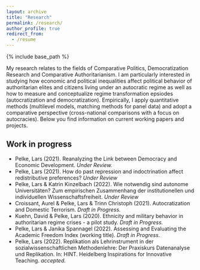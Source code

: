 ```yaml
---
layout: archive
title: "Research"
permalink: /research/
author_profile: true
redirect_from:
  - /resume
---
```


{% include base_path %}

My research relates to the fields of Comparative Politics, Democratization Research and Comparative Authoritarianism. I am particularly interested in studying how economic and political inequalities affect political behavior of authoritarian elites and citizens living under an autocratic regime as well as how to measure and conceptualize regime transformation epsiodes (autocratization and democratization). Empirically, I apply quantitative methods (multilevel models, matching methods for panel data) and adopt a comparative perspective (cross-national comparisons with a focus on autocracies). Below you find information on current working papers and projects.  

Work in progress
------

*  Pelke, Lars (2021). Reanalyzing the Link between Democracy and Economic Development. *Under Review.* 
*  Pelke, Lars (2021). How do past repression and indoctrination affect redistributive preferences? *Under Review*
*  Pelke, Lars & Katrin Kinzelbach (2022). Wie notwendig sind autonome Universitäten? Zum empirischen Zusammenhang der institutionellen und individuellen Wissenschaftsfreiheit. *Under Review*
*  Croissant, Aurel & Pelke, Lars & Trinn Christoph (2021). Autocratization and Domestic Terrorism. *Draft in Progress.* 
*  Kuehn, David & Pelke, Lars (2020). Ethnicity and military behavior in authoritarian regime crises - a pilot study. *Draft in Progress.* 
*  Pelke, Lars & Janika Spannagel (2022). Assessing and Evaluating the Academic Freedom Index (working title). *Draft in Progress.*
*  Pelke, Lars (2022). Replikation als Lehrinstrument in der sozialwissenschaftlichen Methodenlehre: Der Praxiskurs Datenanalyse und Replikation. In: HINT. Heidelberg Inspirations for Innovative Teaching. *accepted.* 







